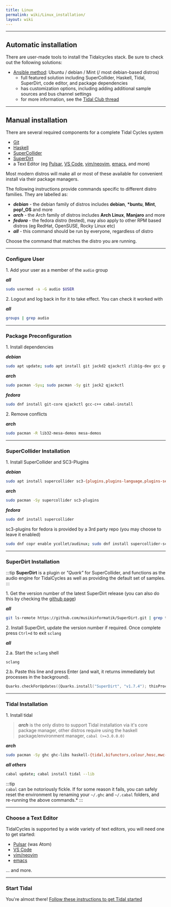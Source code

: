 ```yaml
---
title: Linux
permalink: wiki/Linux_installation/
layout: wiki
---
```


<translate>

-----

## Automatic installation

There are user-made tools to install the Tidalcycles stack. Be sure to check out the following solutions:
- [Ansible method](https://github.com/cleary/ansible-tidalcycles): Ubuntu / debian / Mint (/ most debian-based distros)
    - full featured solution including SuperCollider, Haskell, Tidal, SuperDirt, code editor, and package dependencies
    - has customization options, including adding additional sample sources and bus channel settings
    - for more information, see the [Tidal Club thread](https://club.tidalcycles.org/t/install-manage-upgrades-to-tidal-environment-with-a-single-command-on-ubuntu-debian-linux-mint-ansible-method/544)

-----

## Manual installation

There are several required components for a complete Tidal Cycles system 
 - [Git](https://git-scm.com/)
 - [Haskell](https://www.haskell.org/platform/)
 - [SuperCollider](https://supercollider.github.io/downloads)
 - [SuperDirt](https://github.com/musikinformatik/SuperDirt)
 - a Text Editor (eg [Pulsar](/getting-started/editor/Pulsar.md), [VS Code](/getting-started/editor/VS_Code.md), [vim/neovim](/getting-started/editor/Vim.md), [emacs](/getting-started/editor/Emacs.md), and more)
    
Most modern distros will make all or most of these available for convenient install via their package managers.

The following instructions provide commands specific to different distro families. They are labelled as:
 - ***debian*** - the debian family of distros includes **debian**, **\*buntu**, **Mint**, **pop!_OS** and more
 - ***arch*** - the Arch family of distros includes **Arch Linux**, **Manjaro** and more
 - ***fedora*** - the fedora distro (tested), may also apply to other RPM based distros (eg RedHat, OpenSUSE, Rocky Linux etc)
 - ***all*** - this command should be run by everyone, regardless of distro
    
Choose the command that matches the distro you are running.

---

### Configure User

1\. Add your user as a member of the `audio` group

***all***
```bash
sudo usermod -a -G audio $USER
```
    
2\. Logout and log back in for it to take effect. You can check it worked with

***all***

```bash
groups | grep audio
```
--- 
    
### Package Preconfiguration
    
1\. Install dependencies

***debian***
```bash
sudo apt update; sudo apt install git jackd2 qjackctl zlib1g-dev gcc g++ ghc cabal-install
```

***arch***
```bash
sudo pacman -Syu; sudo pacman -Sy git jack2 qjackctl
```

***fedora***
```bash
sudo dnf install git-core qjackctl gcc-c++ cabal-install
```

2\. Remove conflicts

***arch***
```bash
sudo pacman -R lib32-mesa-demos mesa-demos
```
---
    
### SuperCollider Installation
1\. Install SuperCollider and SC3-Plugins

***debian***
```bash
sudo apt install supercollider sc3-{plugins,plugins-language,plugins-server}
```
    
***arch***
```bash
sudo pacman -Sy supercollider sc3-plugins
```

***fedora***
```bash
sudo dnf install supercollider
```
sc3-plugins for fedora is provided by a 3rd party repo (you may choose to leave it enabled)
```bash
sudo dnf copr enable ycollet/audinux; sudo dnf install supercollider-sc3-plugins; sudo dnf copr disable ycollet/audinux;
```

---
    
### SuperDirt Installation

:::tip
**SuperDirt** is a plugin or *"Quark"* for SuperCollider, and functions as the audio engine for TidalCycles as well as providing the default set of samples.
:::
    
1\. Get the version number of the latest SuperDirt release (you can also do this by checking the [github page](https://github.com/musikinformatik/SuperDirt/releases))

***all***
```bash
git ls-remote https://github.com/musikinformatik/SuperDirt.git | grep tags | tail -n1 | awk -F/ '{print $NF}'
```

2\. Install SuperDirt, update the version number if required. Once complete press `Ctrl+d` to exit `sclang`

***all***

2\.a. Start the `sclang` shell

```shell
sclang
```

2\.b. Paste this line and press Enter (and wait, it returns immediately but processes in the background).

```c
Quarks.checkForUpdates({Quarks.install("SuperDirt", "v1.7.4"); thisProcess.recompile()})
```
    
---
    
### Tidal Installation

1\. Install tidal

> ***arch*** is the only distro to support Tidal installation via it's core package manager, other distros require using the haskell package/environment manager, `cabal (>=3.0.0.0)` 

***arch***
```bash
sudo pacman -Sy ghc ghc-libs haskell-{tidal,bifunctors,colour,hosc,mwc-random,network,primitive,random,vector,microspec}
```
            
***all others***
```bash
cabal update; cabal install tidal --lib
```
    
:::tip    
`cabal` can be notoriously fickle. If for some reason it fails, you can safely reset the environment by renaming your `~/.ghc` and `~/.cabal` folders, and re-running the above commands.*
:::

---
    
### Choose a Text Editor
TidalCycles is supported by a wide variety of text editors, you will need one to get started:
 - [Pulsar](/getting-started/editor/Pulsar.md) (was Atom)
 - [VS Code](/getting-started/editor/VS_Code.md)
 - [vim/neovim](/getting-started/editor/Vim.md)
 - [emacs](/getting-started/editor/Emacs.md)
    
... and more.

---

### Start Tidal
    
You're almost there! [Follow these instructions to get Tidal started](/getting-started/tidal_start.md)
    
</translate>
